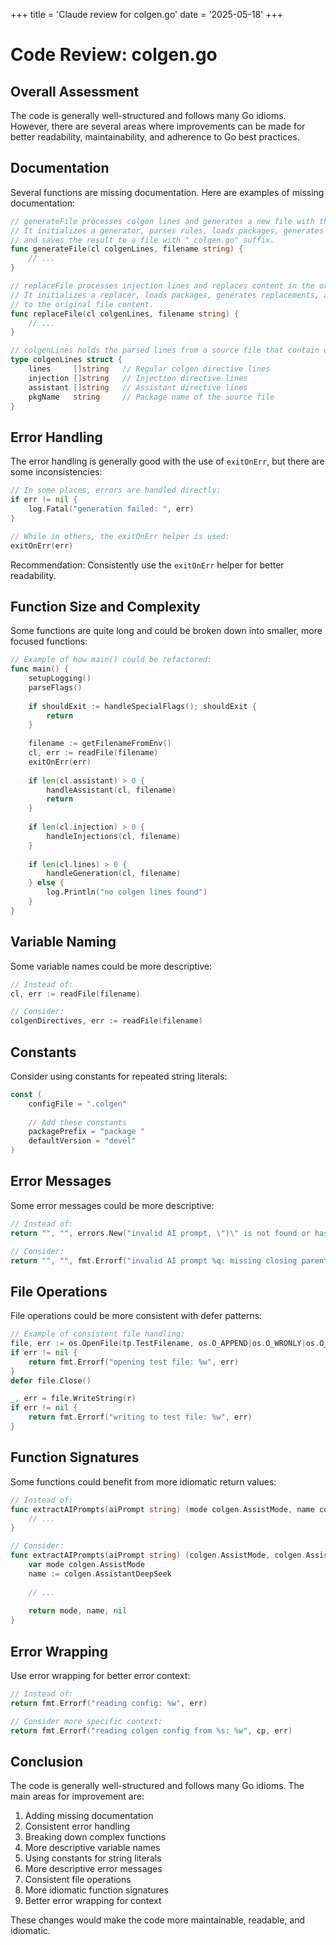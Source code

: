 +++
title = 'Claude review for colgen.go'
date = '2025-05-18'
+++
# Code Review: colgen.go

## Overall Assessment

The code is generally well-structured and follows many Go idioms. However, there are several areas where improvements can be made for better readability, maintainability, and adherence to Go best practices.

## Documentation

Several functions are missing documentation. Here are examples of missing documentation:

```go
// generateFile processes colgen lines and generates a new file with the generated code.
// It initializes a generator, parses rules, loads packages, generates code, formats it,
// and saves the result to a file with "_colgen.go" suffix.
func generateFile(cl colgenLines, filename string) {
    // ...
}

// replaceFile processes injection lines and replaces content in the original file.
// It initializes a replacer, loads packages, generates replacements, and applies them
// to the original file content.
func replaceFile(cl colgenLines, filename string) {
    // ...
}

// colgenLines holds the parsed lines from a source file that contain colgen directives.
type colgenLines struct {
    lines     []string   // Regular colgen directive lines
    injection []string   // Injection directive lines
    assistant []string   // Assistant directive lines
    pkgName   string     // Package name of the source file
}
```

## Error Handling

The error handling is generally good with the use of `exitOnErr`, but there are some inconsistencies:

```go
// In some places, errors are handled directly:
if err != nil {
    log.Fatal("generation failed: ", err)
}

// While in others, the exitOnErr helper is used:
exitOnErr(err)
```

Recommendation: Consistently use the `exitOnErr` helper for better readability.

## Function Size and Complexity

Some functions are quite long and could be broken down into smaller, more focused functions:

```go
// Example of how main() could be refactored:
func main() {
    setupLogging()
    parseFlags()
    
    if shouldExit := handleSpecialFlags(); shouldExit {
        return
    }
    
    filename := getFilenameFromEnv()
    cl, err := readFile(filename)
    exitOnErr(err)
    
    if len(cl.assistant) > 0 {
        handleAssistant(cl, filename)
        return
    }
    
    if len(cl.injection) > 0 {
        handleInjections(cl, filename)
    }
    
    if len(cl.lines) > 0 {
        handleGeneration(cl, filename)
    } else {
        log.Println("no colgen lines found")
    }
}
```

## Variable Naming

Some variable names could be more descriptive:

```go
// Instead of:
cl, err := readFile(filename)

// Consider:
colgenDirectives, err := readFile(filename)
```

## Constants

Consider using constants for repeated string literals:

```go
const (
    configFile = ".colgen"
    
    // Add these constants
    packagePrefix = "package "
    defaultVersion = "devel"
)
```

## Error Messages

Some error messages could be more descriptive:

```go
// Instead of:
return "", "", errors.New("invalid AI prompt, \")\" is not found or has invalid position")

// Consider:
return "", "", fmt.Errorf("invalid AI prompt %q: missing closing parenthesis or incorrect format", aiPrompt)
```

## File Operations

File operations could be more consistent with defer patterns:

```go
// Example of consistent file handling:
file, err := os.OpenFile(tp.TestFilename, os.O_APPEND|os.O_WRONLY|os.O_CREATE, 0644)
if err != nil {
    return fmt.Errorf("opening test file: %w", err)
}
defer file.Close()

_, err = file.WriteString(r)
if err != nil {
    return fmt.Errorf("writing to test file: %w", err)
}
```

## Function Signatures

Some functions could benefit from more idiomatic return values:

```go
// Instead of:
func extractAIPrompts(aiPrompt string) (mode colgen.AssistMode, name colgen.AssistantName, err error) {
    // ...
}

// Consider:
func extractAIPrompts(aiPrompt string) (colgen.AssistMode, colgen.AssistantName, error) {
    var mode colgen.AssistMode
    name := colgen.AssistantDeepSeek
    
    // ...
    
    return mode, name, nil
}
```

## Error Wrapping

Use error wrapping for better error context:

```go
// Instead of:
return fmt.Errorf("reading config: %w", err)

// Consider more specific context:
return fmt.Errorf("reading colgen config from %s: %w", cp, err)
```

## Conclusion

The code is generally well-structured and follows many Go idioms. The main areas for improvement are:

1. Adding missing documentation
2. Consistent error handling
3. Breaking down complex functions
4. More descriptive variable names
5. Using constants for string literals
6. More descriptive error messages
7. Consistent file operations
8. More idiomatic function signatures
9. Better error wrapping for context

These changes would make the code more maintainable, readable, and idiomatic.